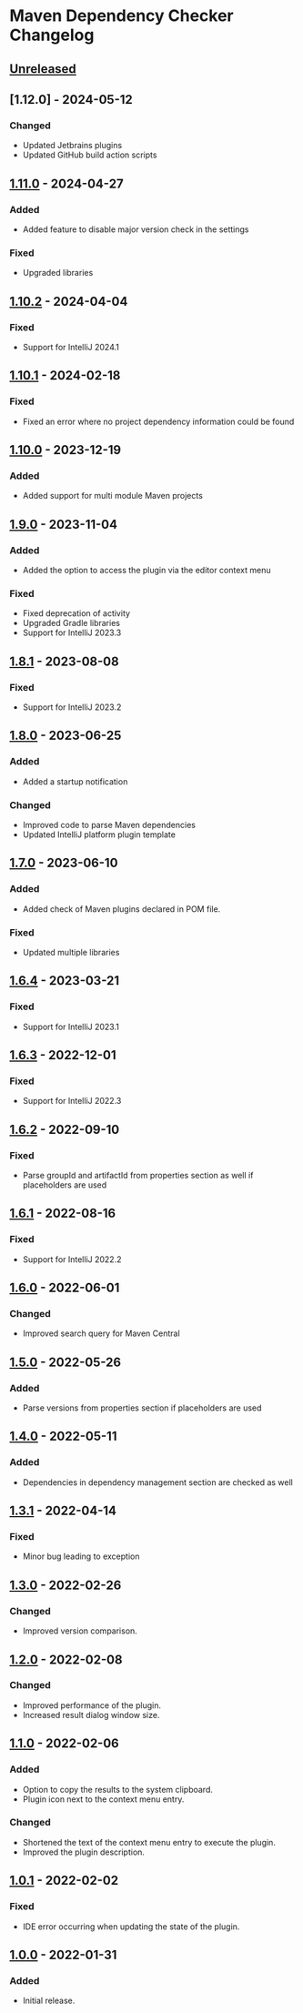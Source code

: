 <!-- Keep a Changelog guide -> https://keepachangelog.com -->

# Maven Dependency Checker Changelog

## [Unreleased]

## [1.12.0] - 2024-05-12

### Changed

- Updated Jetbrains plugins
- Updated GitHub build action scripts

## [1.11.0] - 2024-04-27

### Added

- Added feature to disable major version check in the settings

### Fixed

- Upgraded libraries

## [1.10.2] - 2024-04-04

### Fixed

- Support for IntelliJ 2024.1

## [1.10.1] - 2024-02-18

### Fixed

- Fixed an error where no project dependency information could be found

## [1.10.0] - 2023-12-19

### Added

- Added support for multi module Maven projects

## [1.9.0] - 2023-11-04

### Added

- Added the option to access the plugin via the editor context menu

### Fixed

- Fixed deprecation of activity
- Upgraded Gradle libraries
- Support for IntelliJ 2023.3

## [1.8.1] - 2023-08-08

### Fixed

- Support for IntelliJ 2023.2

## [1.8.0] - 2023-06-25

### Added

- Added a startup notification

### Changed

- Improved code to parse Maven dependencies
- Updated IntelliJ platform plugin template

## [1.7.0] - 2023-06-10

### Added

- Added check of Maven plugins declared in POM file.

### Fixed

- Updated multiple libraries

## [1.6.4] - 2023-03-21

### Fixed

- Support for IntelliJ 2023.1

## [1.6.3] - 2022-12-01

### Fixed

- Support for IntelliJ 2022.3

## [1.6.2] - 2022-09-10

### Fixed

- Parse groupId and artifactId from properties section as well if placeholders are used

## [1.6.1] - 2022-08-16

### Fixed

- Support for IntelliJ 2022.2

## [1.6.0] - 2022-06-01

### Changed

- Improved search query for Maven Central

## [1.5.0] - 2022-05-26

### Added

- Parse versions from properties section if placeholders are used

## [1.4.0] - 2022-05-11

### Added

- Dependencies in dependency management section are checked as well

## [1.3.1] - 2022-04-14

### Fixed

- Minor bug leading to exception

## [1.3.0] - 2022-02-26

### Changed

- Improved version comparison.

## [1.2.0] - 2022-02-08

### Changed

- Improved performance of the plugin.
- Increased result dialog window size.

## [1.1.0] - 2022-02-06

### Added

- Option to copy the results to the system clipboard.
- Plugin icon next to the context menu entry.

### Changed

- Shortened the text of the context menu entry to execute the plugin.
- Improved the plugin description.

## [1.0.1] - 2022-02-02

### Fixed

- IDE error occurring when updating the state of the plugin.

## [1.0.0] - 2022-01-31

### Added

- Initial release.

[Unreleased]: https://github.com/mwalter/MavenDependencyChecker/compare/v1.11.0...HEAD
[1.11.0]: https://github.com/mwalter/MavenDependencyChecker/compare/v1.10.2...v1.11.0
[1.10.2]: https://github.com/mwalter/MavenDependencyChecker/compare/v1.10.1...v1.10.2
[1.10.1]: https://github.com/mwalter/MavenDependencyChecker/compare/v1.10.0...v1.10.1
[1.10.0]: https://github.com/mwalter/MavenDependencyChecker/compare/v1.9.0...v1.10.0
[1.9.0]: https://github.com/mwalter/MavenDependencyChecker/compare/v1.8.1...v1.9.0
[1.8.1]: https://github.com/mwalter/MavenDependencyChecker/compare/v1.8.0...v1.8.1
[1.8.0]: https://github.com/mwalter/MavenDependencyChecker/compare/v1.7.0...v1.8.0
[1.7.0]: https://github.com/mwalter/MavenDependencyChecker/compare/v1.6.4...v1.7.0
[1.6.4]: https://github.com/mwalter/MavenDependencyChecker/compare/v1.6.3...v1.6.4
[1.6.3]: https://github.com/mwalter/MavenDependencyChecker/compare/v1.6.2...v1.6.3
[1.6.2]: https://github.com/mwalter/MavenDependencyChecker/compare/v1.6.1...v1.6.2
[1.6.1]: https://github.com/mwalter/MavenDependencyChecker/compare/v1.6.0...v1.6.1
[1.6.0]: https://github.com/mwalter/MavenDependencyChecker/compare/v1.5.0...v1.6.0
[1.5.0]: https://github.com/mwalter/MavenDependencyChecker/compare/v1.4.0...v1.5.0
[1.4.0]: https://github.com/mwalter/MavenDependencyChecker/compare/v1.3.1...v1.4.0
[1.3.1]: https://github.com/mwalter/MavenDependencyChecker/compare/v1.3.0...v1.3.1
[1.3.0]: https://github.com/mwalter/MavenDependencyChecker/compare/v1.2.0...v1.3.0
[1.2.0]: https://github.com/mwalter/MavenDependencyChecker/compare/v1.1.0...v1.2.0
[1.1.0]: https://github.com/mwalter/MavenDependencyChecker/compare/v1.0.1...v1.1.0
[1.0.1]: https://github.com/mwalter/MavenDependencyChecker/compare/v1.0.0...v1.0.1
[1.0.0]: https://github.com/mwalter/MavenDependencyChecker/commits/v1.0.0
